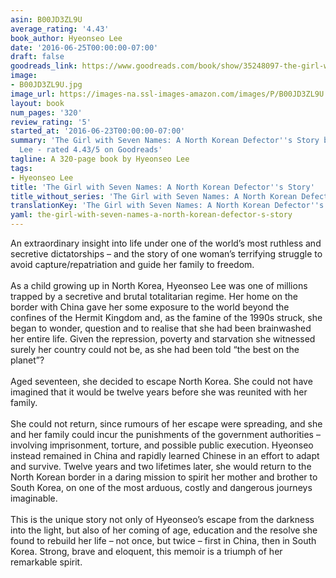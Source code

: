 ```yaml
---
asin: B00JD3ZL9U
average_rating: '4.43'
book_author: Hyeonseo Lee
date: '2016-06-25T00:00:00-07:00'
draft: false
goodreads_link: https://www.goodreads.com/book/show/35248097-the-girl-with-seven-names
image:
- B00JD3ZL9U.jpg
image_url: https://images-na.ssl-images-amazon.com/images/P/B00JD3ZL9U.01._SCLZZZZZZZ.jpg
layout: book
num_pages: '320'
review_rating: '5'
started_at: '2016-06-23T00:00:00-07:00'
summary: 'The Girl with Seven Names: A North Korean Defector''s Story by Hyeonseo
  Lee - rated 4.43/5 on Goodreads'
tagline: A 320-page book by Hyeonseo Lee
tags:
- Hyeonseo Lee
title: 'The Girl with Seven Names: A North Korean Defector''s Story'
title_without_series: 'The Girl with Seven Names: A North Korean Defector''s Story'
translationKey: 'The Girl with Seven Names: A North Korean Defector''s Story'
yaml: the-girl-with-seven-names-a-north-korean-defector-s-story
---
```


An extraordinary insight into life under one of the world’s most ruthless and secretive dictatorships – and the story of one woman’s terrifying struggle to avoid capture/repatriation and guide her family to freedom.<br /><br />As a child growing up in North Korea, Hyeonseo Lee was one of millions trapped by a secretive and brutal totalitarian regime. Her home on the border with China gave her some exposure to the world beyond the confines of the Hermit Kingdom and, as the famine of the 1990s struck, she began to wonder, question and to realise that she had been brainwashed her entire life. Given the repression, poverty and starvation she witnessed surely her country could not be, as she had been told “the best on the planet”?<br /><br />Aged seventeen, she decided to escape North Korea. She could not have imagined that it would be twelve years before she was reunited with her family.<br /><br />She could not return, since rumours of her escape were spreading, and she and her family could incur the punishments of the government authorities – involving imprisonment, torture, and possible public execution. Hyeonseo instead remained in China and rapidly learned Chinese in an effort to adapt and survive. Twelve years and two lifetimes later, she would return to the North Korean border in a daring mission to spirit her mother and brother to South Korea, on one of the most arduous, costly and dangerous journeys imaginable.<br /><br />This is the unique story not only of Hyeonseo’s escape from the darkness into the light, but also of her coming of age, education and the resolve she found to rebuild her life – not once, but twice – first in China, then in South Korea. Strong, brave and eloquent, this memoir is a triumph of her remarkable spirit.